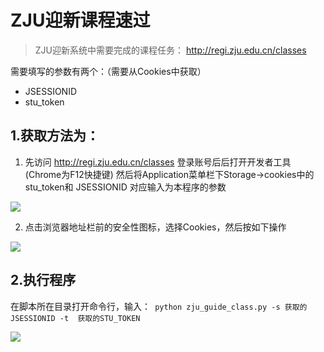 #  ZJU迎新课程速过

>  ZJU迎新系统中需要完成的课程任务： http://regi.zju.edu.cn/classes

需要填写的参数有两个：（需要从Cookies中获取）

- JSESSIONID
- stu_token

## 1.获取方法为：

1. 先访问 http://regi.zju.edu.cn/classes 登录账号后后打开开发者工具(Chrome为F12快捷键) 然后将Application菜单栏下Storage->cookies中的stu_token和 JSESSIONID 对应输入为本程序的参数

![](https://i.loli.net/2021/08/23/BGwCz3AcpaSlDkE.png)

2. 点击浏览器地址栏前的安全性图标，选择Cookies，然后按如下操作

![](https://i.loli.net/2021/08/23/LiudKFgpBrNkqn3.png)

## 2.执行程序

在脚本所在目录打开命令行，输入：` python zju_guide_class.py -s 获取的JSESSIONID -t  获取的STU_TOKEN`

![](https://i.loli.net/2021/08/23/VtS7DH2PyGM8hsc.png)
